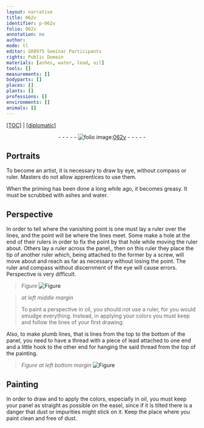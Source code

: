 ```yaml
---
layout: narrative
title: 062v
identifier: p-062v
folio: 062v
annotation: no
author:
mode: tl
editor: GR8975 Seminar Participants
rights: Public Domain
materials: [ashes, water, lead, oil]
tools: []
measurements: []
bodyparts: []
places: []
plants: []
professions: []
environments: []
animals: []
---
```


<p><a href="{{ site.baseurl }}/translation/">[TOC]</a> | <a href="{{ site.baseurl }}/_texts/p-062v_tc.md/">[diplomatic]</a></p><div class="folio" align="center">- - - - - <a href="http://gallica.bnf.fr/ark:/12148/btv1b9059316c/f130.item" target="_blank"><img src="https://cu-mkp.github.io/2017-workshop-edition/assets/photo-icon.png" alt="folio image: " style="display:inline-block; margin-bottom:-3px;"/>062v</a> - - - - - </div>  
  

## Portraits

 
To become an artist, it is necessary to draw by eye, without compass or ruler. Masters do not allow apprentices to use them.
 
When the priming has been done a long while ago, it becomes greasy. It must be scrubbed with <span class="m">ashes</span> and <span class="m">water</span>.
 
 
  

## Perspective

 
In order to tell where the <span class="sup">vanishing</span> point is one must lay a ruler over the lines, and the point will be where the lines meet. Some make a hole at the end of their rulers in order to fix the point by that hole while moving the ruler about. Others lay a ruler across the panel,, then on this ruler they place the tip of another ruler which, being attached to the former by a screw, will move about and reach as far as necessary without losing the point. The ruler and compass without discernment of the eye will cause errors. Perspective is very difficult.
 
> *Figure*
> <a href="https://drive.google.com/open?id=0B9-oNrvWdlO5ZkRNOG9hZmpMT2M" target="_blank"><img src="https://cu-mkp.github.io/GR8975-edition/assets/photo-icon.png" alt="Figure" style="display:inline-block; margin-bottom:-3px;"/></a>
 
> *at left middle margin*
> 
> 
>   To paint a perspective in oil, you should not use a ruler, for you would smudge everything. Instead, in applying your colors you must keep and follow the lines of your first drawing.
 
 
  
Also, to make plumb lines, that is lines from the top to the bottom of the panel, you need to have a thread with a piece of <span class="m">lead</span> attached to one end and a little hook to the other end for hanging the said thread from the top of the painting.
 
 
> *Figure*
> *at left bottom margin*
> <a href="https://drive.google.com/open?id=0B9-oNrvWdlO5X0hKa0FueWdjMFk" target="_blank"><img src="https://cu-mkp.github.io/GR8975-edition/assets/photo-icon.png" alt="Figure" style="display:inline-block; margin-bottom:-3px;"/></a>
 
  

## Painting

 
In order to draw and to apply the colors, especially in <span class="m">oil</span>, you must keep your panel as straight as possible on the easel, since if it is tilted there is a danger that dust or impurities might stick on it. Keep the place where you paint clean and free of dust.
 
